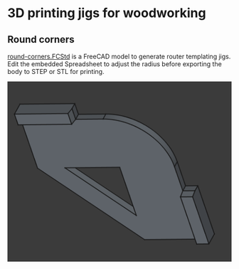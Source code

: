 # 3D printing jigs for woodworking

## Round corners

[round-corners.FCStd](round-corners.FCStd) is a FreeCAD model to generate router templating jigs. Edit the embedded Spreadsheet to adjust the radius before exporting the body to STEP or STL for printing.

![Rounder corner jig](round-corners.png "The round corner jig (bottom side)")

